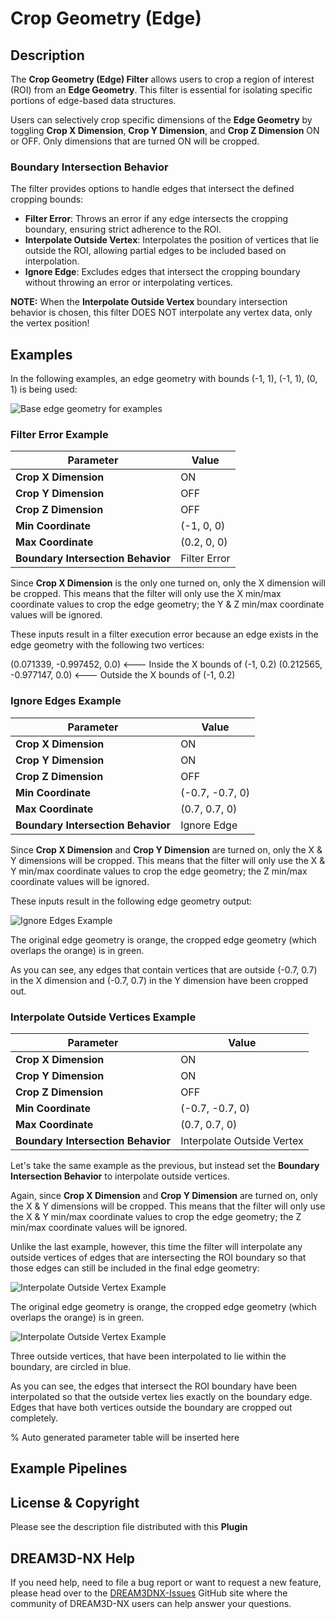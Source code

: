 # Crop Geometry (Edge)

## Description

The **Crop Geometry (Edge) Filter** allows users to crop a region of interest (ROI) from an **Edge Geometry**. This filter is essential for isolating specific portions of edge-based data structures.

Users can selectively crop specific dimensions of the **Edge Geometry** by toggling **Crop X Dimension**, **Crop Y Dimension**, and **Crop Z Dimension** ON or OFF. Only dimensions that are turned ON will be cropped.

### Boundary Intersection Behavior

The filter provides options to handle edges that intersect the defined cropping bounds:

- **Filter Error**: Throws an error if any edge intersects the cropping boundary, ensuring strict adherence to the ROI.
- **Interpolate Outside Vertex**: Interpolates the position of vertices that lie outside the ROI, allowing partial edges to be included based on interpolation.
- **Ignore Edge**: Excludes edges that intersect the cropping boundary without throwing an error or interpolating vertices.

**NOTE:** When the **Interpolate Outside Vertex** boundary intersection behavior is chosen, this filter DOES NOT interpolate any vertex data, only the vertex position!

## Examples
In the following examples, an edge geometry with bounds (-1, 1), (-1, 1), (0, 1) is being used:

![Base edge geometry for examples](Images/Crop_Edge_Geometry/CropEdgeGeom1.png)

### Filter Error Example

| **Parameter**                      | **Value**             |
|------------------------------------|-----------------------|
| **Crop X Dimension**               | ON                    |
| **Crop Y Dimension**               | OFF                   |
| **Crop Z Dimension**               | OFF                   |
| **Min Coordinate**                 | (-1, 0, 0)            |
| **Max Coordinate**                 | (0.2, 0, 0)           |
| **Boundary Intersection Behavior** | Filter Error          |

Since **Crop X Dimension** is the only one turned on, only the X dimension will be cropped.  This means that the filter will only use the X min/max coordinate values to crop the edge geometry; the Y & Z min/max coordinate values will be ignored.

These inputs result in a filter execution error because an edge exists in the edge geometry with the following two vertices:

(0.071339, -0.997452, 0.0)  <--- Inside the X bounds of (-1, 0.2)
(0.212565, -0.977147, 0.0)  <--- Outside the X bounds of (-1, 0.2)

### Ignore Edges Example

| **Parameter**                      | **Value**             |
|------------------------------------|-----------------------|
| **Crop X Dimension**               | ON                    |
| **Crop Y Dimension**               | ON                    |
| **Crop Z Dimension**               | OFF                   |
| **Min Coordinate**                 | (-0.7, -0.7, 0)       |
| **Max Coordinate**                 | (0.7, 0.7, 0)         |
| **Boundary Intersection Behavior** | Ignore Edge           |

Since **Crop X Dimension** and **Crop Y Dimension** are turned on, only the X & Y dimensions will be cropped.  This means that the filter will only use the X & Y min/max coordinate values to crop the edge geometry; the Z min/max coordinate values will be ignored.

These inputs result in the following edge geometry output:

![Ignore Edges Example](Images/Crop_Edge_Geometry/CropEdgeGeom2.png)

The original edge geometry is orange, the cropped edge geometry (which overlaps the orange) is in green.

As you can see, any edges that contain vertices that are outside (-0.7, 0.7) in the X dimension and (-0.7, 0.7) in the Y dimension have been cropped out.

### Interpolate Outside Vertices Example

| **Parameter**                      | **Value**                  |
|------------------------------------|----------------------------|
| **Crop X Dimension**               | ON                         |
| **Crop Y Dimension**               | ON                         |
| **Crop Z Dimension**               | OFF                        |
| **Min Coordinate**                 | (-0.7, -0.7, 0)            |
| **Max Coordinate**                 | (0.7, 0.7, 0)              |
| **Boundary Intersection Behavior** | Interpolate Outside Vertex |

Let's take the same example as the previous, but instead set the **Boundary Intersection Behavior** to interpolate outside vertices.

Again, since **Crop X Dimension** and **Crop Y Dimension** are turned on, only the X & Y dimensions will be cropped.  This means that the filter will only use the X & Y min/max coordinate values to crop the edge geometry; the Z min/max coordinate values will be ignored.

Unlike the last example, however, this time the filter will interpolate any outside vertices of edges that are intersecting the ROI boundary so that those edges can still be included in the final edge geometry:

![Interpolate Outside Vertex Example](Images/Crop_Edge_Geometry/CropEdgeGeom3.png)

The original edge geometry is orange, the cropped edge geometry (which overlaps the orange) is in green.

![Interpolate Outside Vertex Example](Images/Crop_Edge_Geometry/CropEdgeGeom4.png)

Three outside vertices, that have been interpolated to lie within the boundary, are circled in blue.

As you can see, the edges that intersect the ROI boundary have been interpolated so that the outside vertex lies exactly on the boundary edge.  Edges that have both vertices outside the boundary are cropped out completely.

% Auto generated parameter table will be inserted here

## Example Pipelines

## License & Copyright

Please see the description file distributed with this **Plugin**

## DREAM3D-NX Help

If you need help, need to file a bug report or want to request a new feature, please head over to the [DREAM3DNX-Issues](https://github.com/BlueQuartzSoftware/DREAM3DNX-Issues/discussions) GitHub site where the community of DREAM3D-NX users can help answer your questions.
